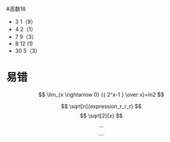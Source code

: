 #高数18
* 3 1（9）
* 4 2（1）
* 7 9（3）
* 8 12 (1)
* 30  5（3）
# 易错
$$ \lim_{x \rightarrow 0} {{ 2^x-1 } \over x}=ln2 $$


$$ \sqrt[n]{expression_r_r_r} $$
$$ \sqrt[2]{x} $$
$$ \ldots $$
$$ \cdots $$
